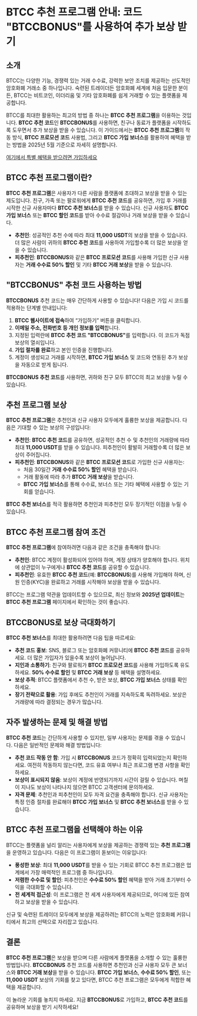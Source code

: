 <h1>BTCC 추천 프로그램 안내: 코드 "BTCCBONUS"를 사용하여 추가 보상 받기</h1>
</header>

<section>
    <h2>소개</h2>
    <p>BTCC는 다양한 기능, 경쟁력 있는 거래 수수료, 강력한 보안 조치를 제공하는 선도적인 암호화폐 거래소 중 하나입니다. 숙련된 트레이더든 암호화폐 세계에 처음 입문한 분이든, BTCC는 비트코인, 이더리움 및 기타 암호화폐를 쉽게 거래할 수 있는 플랫폼을 제공합니다.</p>
    <p>BTCC를 최대한 활용하는 최고의 방법 중 하나는 <strong>BTCC 추천 프로그램</strong>을 이용하는 것입니다. <strong>BTCC 추천 코드</strong>인 <strong>BTCCBONUS</strong>를 사용하면, 친구나 동료가 플랫폼을 시작하도록 도우면서 추가 보상을 받을 수 있습니다. 이 가이드에서는 <strong>BTCC 추천 프로그램</strong>의 작동 방식, <strong>BTCC 프로모션 코드</strong> 사용법, 그리고 <strong>BTCC 가입 보너스</strong>를 활용하여 혜택을 받는 방법을 2025년 5월 기준으로 자세히 설명합니다.</p>
</section>
<p><a href="https://partner.btcc.com/us/c/BTCCBONUS/9303" target="_blank">여기에서 특별 혜택을 받으려면 가입하세요</a></p>

<img src="https://images.mirror-media.xyz/publication-images/lTZP4g7e308jxEXVbcZAg.png?height=960&amp;width=1920" decoding="async" data-nimg="fill" class="css-xah9so" style="position: absolute; inset: 0px; box-sizing: border-box; padding: 0px; border: none; margin: auto; display: block; width: 0px; height: 0px; min-width: 100%; max-width: 100%; min-height: 100%; max-height: 100%;">


<section>
    <h2>BTCC 추천 프로그램이란?</h2>
    <p><strong>BTCC 추천 프로그램</strong>은 사용자가 다른 사람을 플랫폼에 초대하고 보상을 받을 수 있는 제도입니다. 친구, 가족 또는 팔로워에게 <strong>BTCC 추천 코드</strong>를 공유하면, 가입 후 거래를 시작한 신규 사용자마다 <strong>BTCC 추천 보너스</strong>를 받을 수 있습니다. 신규 사용자도 <strong>BTCC 가입 보너스</strong> 또는 <strong>BTCC 할인 코드</strong>를 받아 수수료 절감이나 거래 보상을 받을 수 있습니다.</p>
    <ul>
        <li><strong>추천인</strong>: 성공적인 추천 수에 따라 최대 <strong>11,000 USDT</strong>의 보상을 받을 수 있습니다. 더 많은 사람이 귀하의 <strong>BTCC 추천 코드</strong>를 사용하여 가입할수록 더 많은 보상을 얻을 수 있습니다.</li>
        <li><strong>피추천인</strong>: <strong>BTCCBONUS</strong>와 같은 <strong>BTCC 프로모션 코드</strong>를 사용해 가입한 신규 사용자는 <strong>거래 수수료 50% 할인</strong> 및 기타 <strong>BTCC 거래 보상</strong>을 받을 수 있습니다.</li>
    </ul>
</section>

<section>
    <h2>"BTCCBONUS" 추천 코드 사용하는 방법</h2>
    <p><strong>BTCCBONUS</strong> 추천 코드는 매우 간단하게 사용할 수 있습니다! 다음은 가입 시 코드를 적용하는 단계별 안내입니다:</p>
    <ol>
        <li><strong>BTCC 웹사이트에 접속</strong>하여 “가입하기” 버튼을 클릭합니다.</li>
        <li><strong>이메일 주소, 전화번호 등 개인 정보를 입력</strong>합니다.</li>
        <li>지정된 입력란에 <strong>BTCC 추천 코드 "BTCCBONUS"</strong>를 입력합니다. 이 코드가 독점 보상의 열쇠입니다.</li>
        <li><strong>가입 절차를 완료</strong>하고 본인 인증을 진행합니다.</li>
        <li>계정이 생성되고 거래를 시작하면, <strong>BTCC 가입 보너스</strong> 및 코드와 연동된 추가 보상을 자동으로 받게 됩니다.</li>
    </ol>
    <p><strong>BTCCBONUS 추천 코드</strong>를 사용하면, 귀하와 친구 모두 BTCC의 최고 보상을 누릴 수 있습니다.</p>
</section>

<section>
    <h2>추천 프로그램 보상</h2>
    <p><strong>BTCC 추천 프로그램</strong>은 추천인과 신규 사용자 모두에게 훌륭한 보상을 제공합니다. 다음은 기대할 수 있는 보상의 구성입니다:</p>
    <ul>
        <li><strong>추천인</strong>: <strong>BTCC 추천 코드</strong>를 공유하면, 성공적인 추천 수 및 추천인의 거래량에 따라 최대 <strong>11,000 USDT</strong>를 받을 수 있습니다. 피추천인이 활발히 거래할수록 더 많은 보상이 주어집니다.</li>
        <li><strong>피추천인</strong>: <strong>BTCCBONUS</strong>와 같은 <strong>BTCC 프로모션 코드</strong>로 가입한 신규 사용자는:
            <ul>
                <li>처음 30일간 <strong>거래 수수료 50% 할인</strong> 혜택을 받습니다.</li>
                <li>거래 활동에 따라 추가 <strong>BTCC 거래 보상</strong>을 받습니다.</li>
                <li><strong>BTCC 가입 보너스</strong>를 통해 수수료, 보너스 또는 기타 혜택에 사용할 수 있는 기회를 얻습니다.</li>
            </ul>
        </li>
    </ul>
    <p><strong>BTCC 추천 보너스</strong>를 적극 활용하면 추천인과 피추천인 모두 장기적인 이점을 누릴 수 있습니다.</p>
</section>

<section>
    <h2>BTCC 추천 프로그램 참여 조건</h2>
    <p><strong>BTCC 추천 프로그램</strong>에 참여하려면 다음과 같은 조건을 충족해야 합니다:</p>
    <ul>
        <li><strong>추천인</strong>: BTCC 계정이 활성화되어 있어야 하며, 계정 상태가 양호해야 합니다. 위치에 상관없이 누구에게나 <strong>BTCC 추천 코드</strong>를 공유할 수 있습니다.</li>
        <li><strong>피추천인</strong>: 유효한 <strong>BTCC 추천 코드</strong>(예: <strong>BTCCBONUS</strong>)를 사용해 가입해야 하며, 신원 인증(KYC)을 완료하고 거래를 시작해야 보상을 받을 수 있습니다.</li>
    </ul>
    <p>BTCC는 프로그램 약관을 업데이트할 수 있으므로, 최신 정보와 <strong>2025년 업데이트</strong>는 <strong>BTCC 추천 프로그램</strong> 페이지에서 확인하는 것이 좋습니다.</p>
</section>

<section>
    <h2>BTCCBONUS로 보상 극대화하기</h2>
    <p><strong>BTCC 추천 보너스</strong>를 최대한 활용하려면 다음 팁을 따르세요:</p>
    <ul>
        <li><strong>추천 코드 홍보</strong>: SNS, 블로그 또는 암호화폐 커뮤니티에 <strong>BTCC 추천 코드</strong>를 공유하세요. 더 많은 가입자가 있을수록 보상이 늘어납니다.</li>
        <li><strong>지인과 소통하기</strong>: 친구와 팔로워가 <strong>BTCC 프로모션 코드</strong>를 사용해 가입하도록 유도하세요. <strong>50% 수수료 할인</strong> 및 <strong>BTCC 거래 보상</strong> 등 혜택을 설명하세요.</li>
        <li><strong>보상 추적</strong>: BTCC 플랫폼에서 추천 수, 받은 보상, <strong>BTCC 가입 보너스</strong> 상태를 확인하세요.</li>
        <li><strong>장기 전략으로 활용</strong>: 가입 후에도 추천인이 거래를 지속하도록 독려하세요. 보상은 거래량에 따라 결정되는 경우가 많습니다.</li>
    </ul>
</section>

<section>
    <h2>자주 발생하는 문제 및 해결 방법</h2>
    <p><strong>BTCC 추천 코드</strong>는 간단하게 사용할 수 있지만, 일부 사용자는 문제를 겪을 수 있습니다. 다음은 일반적인 문제와 해결 방법입니다:</p>
    <ul>
        <li><strong>추천 코드 작동 안 함</strong>: 가입 시 <strong>BTCCBONUS</strong> 코드가 정확히 입력되었는지 확인하세요. 여전히 작동하지 않는다면, 코드 유효 여부나 최근 프로그램 변경 사항을 확인하세요.</li>
        <li><strong>보상이 표시되지 않음</strong>: 보상이 계정에 반영되기까지 시간이 걸릴 수 있습니다. 며칠이 지나도 보상이 나타나지 않으면 BTCC 고객센터에 문의하세요.</li>
        <li><strong>자격 문제</strong>: 추천인과 피추천인이 모두 자격 요건을 충족해야 합니다. 신규 사용자는 특정 인증 절차를 완료해야 <strong>BTCC 가입 보너스</strong> 및 <strong>BTCC 추천 보너스</strong>를 받을 수 있습니다.</li>
    </ul>
</section>

<section>
    <h2>BTCC 추천 프로그램을 선택해야 하는 이유</h2>
    <p>BTCC는 플랫폼을 널리 알리는 사용자에게 보상을 제공하는 경쟁력 있는 <strong>추천 프로그램</strong>을 운영하고 있습니다. 다음은 이 프로그램이 돋보이는 이유입니다:</p>
    <ul>
        <li><strong>풍성한 보상</strong>: 최대 <strong>11,000 USDT</strong>를 받을 수 있는 기회로 BTCC 추천 프로그램은 업계에서 가장 매력적인 프로그램 중 하나입니다.</li>
        <li><strong>저렴한 수수료 및 할인</strong>: 피추천인은 <strong>수수료 50% 할인</strong> 혜택을 받아 거래 초기부터 수익을 극대화할 수 있습니다.</li>
        <li><strong>전 세계적 접근성</strong>: 이 프로그램은 전 세계 사용자에게 제공되므로, 어디에 있든 참여하고 보상을 받을 수 있습니다.</li>
    </ul>
    <p>신규 및 숙련된 트레이더 모두에게 보상을 제공하려는 BTCC의 노력은 암호화폐 커뮤니티에서 최고의 선택으로 자리잡고 있습니다.</p>
</section>

<section>
    <h2>결론</h2>
    <p><strong>BTCC 추천 프로그램</strong>은 보상을 받으며 다른 사람에게 플랫폼을 소개할 수 있는 훌륭한 방법입니다. <strong>BTCCBONUS</strong> 추천 코드를 사용하면 추천인과 신규 사용자 모두 큰 보너스와 <strong>BTCC 거래 보상</strong>을 받을 수 있습니다. <strong>BTCC 가입 보너스</strong>, <strong>수수료 50% 할인</strong>, 또는 <strong>11,000 USDT</strong> 보상의 기회를 찾고 있다면, BTCC 추천 프로그램은 모두에게 적합한 혜택을 제공합니다.</p>
    <p>이 놀라운 기회를 놓치지 마세요. 지금 <strong>BTCCBONUS</strong>로 가입하고, <strong>BTCC 추천 코드</strong>를 공유하며 보상을 받기 시작하세요!</p>
</section>

